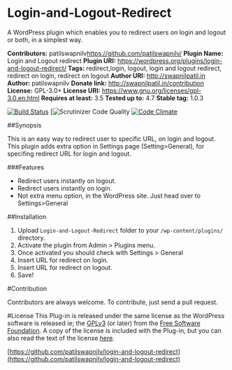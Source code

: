 # Login-and-Logout-Redirect
A WordPress plugin which enables you to redirect users on login and logout or both, in a simplest way.

**Contributors:**      patilswapnilv<https://github.com/patilswapnilv/>
**Plugin Name:**       Login and Logout redirect
**Plugin URI:**        https://wordpress.org/plugins/login-and-logout-redirect/
**Tags:**              redirect,login, logout, login and logout redirect, redirect on login, redirect on logout
**Author URI:**        http://swapnilpatil.in
**Author:**            patilswapnilv
**Donate link:**       http://swapnilpatil.in/contribution
**License:**           GPL-3.0+
**License URI:**       https://www.gnu.org/licenses/gpl-3.0.en.html
**Requires at least:** 3.5
**Tested up to:**      4.7
**Stable tag:**        1.0.3

[![Build Status](https://travis-ci.org/patilswapnilv/login-and-logout-redirect.svg)](https://travis-ci.org/patilswapnilv/login-and-logout-redirect) [![Scrutinizer Code Quality](https://scrutinizer-ci.com/g/patilswapnilv/login-and-logout-redirect/badges/quality-score.png?b=master) [![Code Climate](https://codeclimate.com/github/patilswapnilv/login-and-logout-redirect/badges/gpa.svg)](https://codeclimate.com/github/patilswapnilv/login-and-logout-redirect)


##Synopsis

This is an easy way to redirect user to specific URL, on login and logout.
This plugin adds extra option in Settings page (Setting>General), for specifing redirect URL for login and logout.

###Features

* Redirect users instantly on logout.
* Redirect users instantly on login.
* Not extra menu option, in the WordPress site. Just head over to Settings>General

##Installation
1. Upload `Login-and-Logout-Redirect` folder to your `/wp-content/plugins/` directory.
2. Activate the plugin from Admin > Plugins menu.
3. Once activated you should check with Settings > General
4. Insert URL for redirect on login.
5. Insert URL for redirect on logout.
6. Save!

#Contribution

Contributors are always welcome.
To contribute, just send a pull request.

#License
This Plug-in is released under the same license as the WordPress software is released ie; the [GPLv3](https://www.gnu.org/licenses/gpl-3.0.en.html) (or later) from the [Free Software Foundation](http://www.fsf.org/). A copy of the license is included with the Plug-in, but you can also read the text of the license [here](http://www.gnu.org/licenses/gpl-3.0.en.html).

[https://github.com/patilswapnilv/login-and-logout-redirect](https://github.com/patilswapnilv/login-and-logout-redirect)
